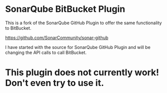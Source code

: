 # SonarQube BitBucket Plugin

This is a fork of the SonarQube GitHub Plugin to offer the same functionality to BitBucket.

https://github.com/SonarCommunity/sonar-github

I have started with the source for SonarQube GitHub Plugin and will be changing the API calls to call BitBucket.

# This plugin does not currently work! Don't even try to use it.

